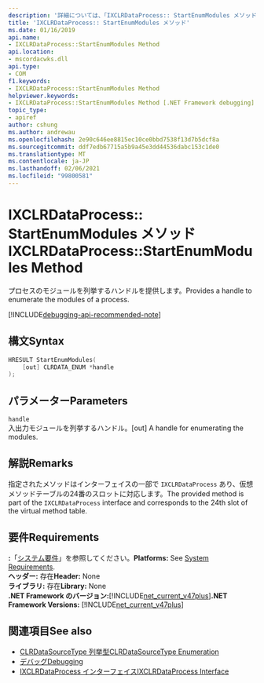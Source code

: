 ```yaml
---
description: '詳細については、「IXCLRDataProcess:: StartEnumModules メソッド」を参照してください。'
title: 'IXCLRDataProcess:: StartEnumModules メソッド'
ms.date: 01/16/2019
api.name:
- IXCLRDataProcess::StartEnumModules Method
api.location:
- mscordacwks.dll
api.type:
- COM
f1.keywords:
- IXCLRDataProcess::StartEnumModules Method
helpviewer.keywords:
- IXCLRDataProcess::StartEnumModules Method [.NET Framework debugging]
topic_type:
- apiref
author: cshung
ms.author: andrewau
ms.openlocfilehash: 2e90c646ee8815ec10ce0bbd7538f13d7b5dcf8a
ms.sourcegitcommit: ddf7edb67715a5b9a45e3dd44536dabc153c1de0
ms.translationtype: MT
ms.contentlocale: ja-JP
ms.lasthandoff: 02/06/2021
ms.locfileid: "99800581"
---
```

# <a name="ixclrdataprocessstartenummodules-method"></a><span data-ttu-id="0e9f7-103">IXCLRDataProcess:: StartEnumModules メソッド</span><span class="sxs-lookup"><span data-stu-id="0e9f7-103">IXCLRDataProcess::StartEnumModules Method</span></span>

<span data-ttu-id="0e9f7-104">プロセスのモジュールを列挙するハンドルを提供します。</span><span class="sxs-lookup"><span data-stu-id="0e9f7-104">Provides a handle to enumerate the modules of a process.</span></span>

[!INCLUDE[debugging-api-recommended-note](../../../../includes/debugging-api-recommended-note.md)]

## <a name="syntax"></a><span data-ttu-id="0e9f7-105">構文</span><span class="sxs-lookup"><span data-stu-id="0e9f7-105">Syntax</span></span>

```cpp
HRESULT StartEnumModules(
    [out] CLRDATA_ENUM *handle
);
```

## <a name="parameters"></a><span data-ttu-id="0e9f7-106">パラメーター</span><span class="sxs-lookup"><span data-stu-id="0e9f7-106">Parameters</span></span>

`handle`\
<span data-ttu-id="0e9f7-107">入出力モジュールを列挙するハンドル。</span><span class="sxs-lookup"><span data-stu-id="0e9f7-107">[out] A handle for enumerating the modules.</span></span>

## <a name="remarks"></a><span data-ttu-id="0e9f7-108">解説</span><span class="sxs-lookup"><span data-stu-id="0e9f7-108">Remarks</span></span>

<span data-ttu-id="0e9f7-109">指定されたメソッドはインターフェイスの一部で `IXCLRDataProcess` あり、仮想メソッドテーブルの24番のスロットに対応します。</span><span class="sxs-lookup"><span data-stu-id="0e9f7-109">The provided method is part of the `IXCLRDataProcess` interface and corresponds to the 24th slot of the virtual method table.</span></span>

## <a name="requirements"></a><span data-ttu-id="0e9f7-110">要件</span><span class="sxs-lookup"><span data-stu-id="0e9f7-110">Requirements</span></span>

<span data-ttu-id="0e9f7-111">**:**「[システム要件](../../get-started/system-requirements.md)」を参照してください。</span><span class="sxs-lookup"><span data-stu-id="0e9f7-111">**Platforms:** See [System Requirements](../../get-started/system-requirements.md).</span></span>  
<span data-ttu-id="0e9f7-112">**ヘッダー:** 存在</span><span class="sxs-lookup"><span data-stu-id="0e9f7-112">**Header:** None</span></span>  
<span data-ttu-id="0e9f7-113">**ライブラリ:** 存在</span><span class="sxs-lookup"><span data-stu-id="0e9f7-113">**Library:** None</span></span>  
<span data-ttu-id="0e9f7-114">**.NET Framework のバージョン:**[!INCLUDE[net_current_v47plus](../../../../includes/net-current-v47plus.md)]</span><span class="sxs-lookup"><span data-stu-id="0e9f7-114">**.NET Framework Versions:** [!INCLUDE[net_current_v47plus](../../../../includes/net-current-v47plus.md)]</span></span>  

## <a name="see-also"></a><span data-ttu-id="0e9f7-115">関連項目</span><span class="sxs-lookup"><span data-stu-id="0e9f7-115">See also</span></span>

- [<span data-ttu-id="0e9f7-116">CLRDataSourceType 列挙型</span><span class="sxs-lookup"><span data-stu-id="0e9f7-116">CLRDataSourceType Enumeration</span></span>](clrdatasourcetype-enumeration.md)
- [<span data-ttu-id="0e9f7-117">デバッグ</span><span class="sxs-lookup"><span data-stu-id="0e9f7-117">Debugging</span></span>](index.md)
- [<span data-ttu-id="0e9f7-118">IXCLRDataProcess インターフェイス</span><span class="sxs-lookup"><span data-stu-id="0e9f7-118">IXCLRDataProcess Interface</span></span>](ixclrdataprocess-interface.md)
